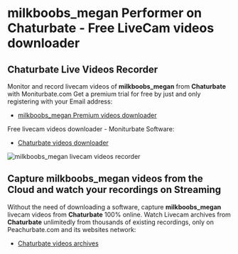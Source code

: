 # milkboobs_megan Performer on Chaturbate - Free LiveCam videos downloader

## Chaturbate Live Videos Recorder

Monitor and record livecam videos of **milkboobs_megan** from **Chaturbate** with Moniturbate.com
Get a premium trial for free by just and only registering with your Email address:
* [milkboobs_megan Premium videos downloader](https://moniturbate.com/request-demo-licence-key.html)

Free livecam videos downloader - Moniturbate Software:
* [Chaturbate videos downloader](https://moniturbate.com/moniturbate-download-software.html)

![milkboobs_megan livecam videos recorder](https://peachurnet.com/templates/moniturbate-software.png)


## Capture milkboobs_megan videos from the Cloud and watch your recordings on Streaming

Without the need of downloading a software, capture **milkboobs_megan** livecam videos from **Chaturbate** 100% online.
Watch Livecam archives from **Chaturbate** unlimitedly from thousands of existing recordings, only on Peachurbate.com and its websites network:
* [Chaturbate videos archives](https://peachurnet.com/)